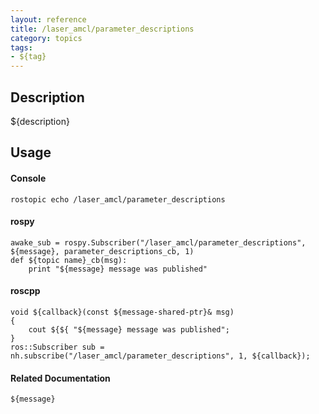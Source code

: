```yaml
---
layout: reference
title: /laser_amcl/parameter_descriptions
category: topics
tags: 
- ${tag}
---
```


## Description
${description}

## Usage
#### Console
```
rostopic echo /laser_amcl/parameter_descriptions
```

#### rospy
```
awake_sub = rospy.Subscriber("/laser_amcl/parameter_descriptions", ${message}, parameter_descriptions_cb, 1)
def ${topic name}_cb(msg):
    print "${message} message was published"
```

#### roscpp
```
void ${callback}(const ${message-shared-ptr}& msg)
{
    cout ${${ "${message} message was published";
}
ros::Subscriber sub = nh.subscribe("/laser_amcl/parameter_descriptions", 1, ${callback});
```

#### Related Documentation
``${message}``  